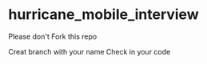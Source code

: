 # hurricane_mobile_interview

Please don't Fork this repo

Creat branch with your name
Check in your code

